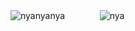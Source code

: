 ![nyanyanya](https://github.com/castrum-kremnos/castrum-kremnos/blob/main/IMG_20251016_151752.png)
ㅤㅤㅤㅤ![nya](https://komarev.com/ghpvc/?username=castrum-kremnos&color=red&style=flat&label=Eternal+Reccurance＃)
<!--
**castrum-kremnos/castrum-kremnos** is a ✨ _special_ ✨ repository because its `README.md` (this file) appears on your GitHub profile.

Here are some ideas to get you started:

- 🔭 I’m currently working on ...
- 🌱 I’m currently learning ...
- 👯 I’m looking to collaborate on ...
- 🤔 I’m looking for help with ...
- 💬 Ask me about ...
- 📫 How to reach me: ...
- 😄 Pronouns: ...
- ⚡ Fun fact: ...
-->
